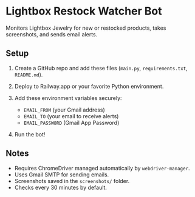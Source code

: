 # Lightbox Restock Watcher Bot

Monitors Lightbox Jewelry for new or restocked products, takes screenshots, and sends email alerts.

## Setup

1. Create a GitHub repo and add these files (`main.py`, `requirements.txt`, `README.md`).

2. Deploy to Railway.app or your favorite Python environment.

3. Add these environment variables securely:
   - `EMAIL_FROM` (your Gmail address)
   - `EMAIL_TO` (your email to receive alerts)
   - `EMAIL_PASSWORD` (Gmail App Password)

4. Run the bot!

## Notes

- Requires ChromeDriver managed automatically by `webdriver-manager`.
- Uses Gmail SMTP for sending emails.
- Screenshots saved in the `screenshots/` folder.
- Checks every 30 minutes by default.

